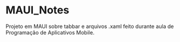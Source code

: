 # MAUI_Notes
Projeto em MAUI sobre tabbar e arquivos .xaml feito durante aula de Programação de Aplicativos Mobile.
